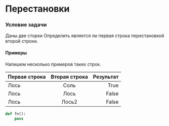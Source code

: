 Перестановки
=================

### Условие задачи

Даны две сторки
Определить является ли первая строка перестановкой второй строки.


#### Примеры

Напишем несколько примеров таких строк.

Первая строка | Вторая строка | Результат
:------------ |:-------------:| -----------:
Лось          | Соль          |  True
Лось          | Лось          |  False
Лось          | Лось2         |  False


```python
def fn():
    pass
```

